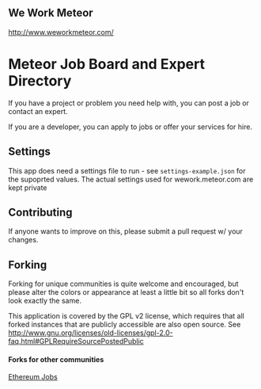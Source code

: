 ## We Work Meteor
http://www.weworkmeteor.com/

# Meteor Job Board and Expert Directory

If you have a project or problem you need help with, you can post a job or contact an expert.

If you are a developer, you can apply to jobs or offer your services for hire.


## Settings
This app does need a settings file to run - see `settings-example.json` for the supoprted values.  The actual settings used for wework.meteor.com are kept private

## Contributing
If anyone wants to improve on this, please submit a pull request w/ your changes.

## Forking
Forking for unique communities is quite welcome and encouraged, but please alter the colors or appearance at least a little bit so all forks don't look exactly the same.

This application is covered by the GPL v2 license, which requires that all forked instances that are publicly accessible are also open source. See http://www.gnu.org/licenses/old-licenses/gpl-2.0-faq.html#GPLRequireSourcePostedPublic

#### Forks for other communities 
[Ethereum Jobs](http://jobs.ethercasts.com/)
